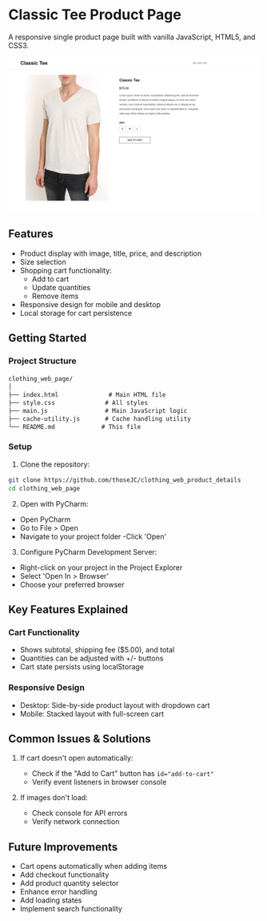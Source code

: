 # Classic Tee Product Page

A responsive single product page built with vanilla JavaScript, HTML5, and CSS3. 

![main-interface.png](main-interface.png)

## Features

- Product display with image, title, price, and description
- Size selection
- Shopping cart functionality:
  - Add to cart
  - Update quantities
  - Remove items
- Responsive design for mobile and desktop
- Local storage for cart persistence

## Getting Started

### Project Structure
```
clothing_web_page/
│
├── index.html              # Main HTML file
├── style.css              # All styles 
├── main.js                # Main JavaScript logic
├── cache-utility.js       # Cache handling utility
└── README.md             # This file
```

### Setup
1. Clone the repository:
```bash
git clone https://github.com/thoseJC/clothing_web_product_details
cd clothing_web_page
```

2. Open with PyCharm:
- Open PyCharm
- Go to File > Open
- Navigate to your project folder
-Click 'Open'

3. Configure PyCharm Development Server:
- Right-click on your project in the Project Explorer
- Select 'Open In > Browser'
- Choose your preferred browser

## Key Features Explained

### Cart Functionality
- Shows subtotal, shipping fee ($5.00), and total
- Quantities can be adjusted with +/- buttons
- Cart state persists using localStorage

### Responsive Design
- Desktop: Side-by-side product layout with dropdown cart
- Mobile: Stacked layout with full-screen cart

## Common Issues & Solutions

1. If cart doesn't open automatically:
   - Check if the "Add to Cart" button has `id="add-to-cart"`
   - Verify event listeners in browser console

2. If images don't load:
   - Check console for API errors
   - Verify network connection

## Future Improvements
- Cart opens automatically when adding items
- Add checkout functionality
- Add product quantity selector
- Enhance error handling
- Add loading states
- Implement search functionality

